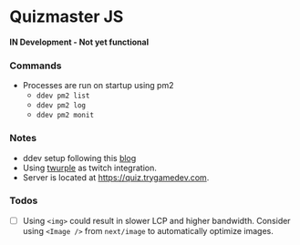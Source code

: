 # Quizmaster JS

**IN Development - Not yet functional**

### Commands

- Processes are run on startup using pm2
  - `ddev pm2 list`
  - `ddev pm2 log`
  - `ddev pm2 monit`

### Notes

- ddev setup following this [blog](https://www.lullabot.com/articles/nodejs-development-ddev)
- Using [twurple](https://twurple.js.org/docs/auth/providers/refreshing.html) as twitch integration.
- Server is located at https://quiz.trygamedev.com.

### Todos

- [ ] Using `<img>` could result in slower LCP and higher bandwidth. Consider using `<Image />` from `next/image` to automatically optimize images.